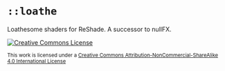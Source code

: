 # `::loathe`
Loathesome shaders for ReShade. A successor to nullFX.

[![Creative Commons License](https://i.creativecommons.org/l/by-nc-sa/4.0/80x15.png)][by-nc-sa]

<sub>This work is licensed under a [Creative Commons Attribution-NonCommercial-ShareAlike 4.0 International License][by-nc-sa]</sub>


[by-nc-sa]: http://creativecommons.org/licenses/by-nc-sa/4.0/